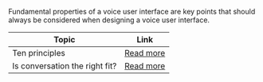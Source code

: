 Fundamental properties of a voice user interface are key points that should always be considered when designing a voice user interface.

| Topic                          | Link                                                                          |
| ------------------------------ | ----------------------------------------------------------------------------- |
| Ten principles                 | [Read more](/docs/principles/ten-principles/)                               |
| Is conversation the right fit? | [Read more](/docs/principles/is-conversation-the-right-fit/)                |
